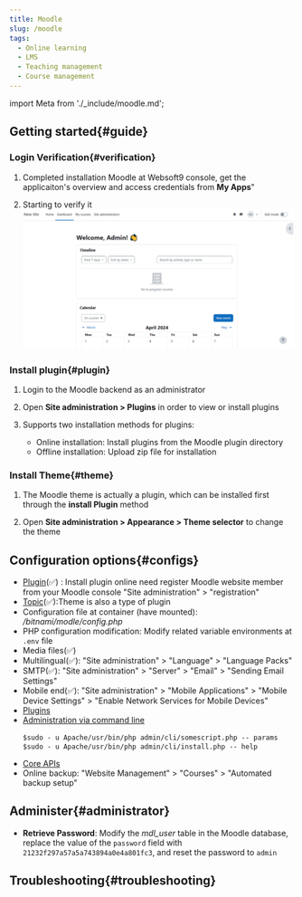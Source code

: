 ```yaml
---
title: Moodle
slug: /moodle
tags:
  - Online learning 
  - LMS
  - Teaching management
  - Course management
---
```


import Meta from './_include/moodle.md';

<Meta name="meta" />

## Getting started{#guide}

### Login Verification{#verification}

1. Completed installation Moodle at Websoft9 console, get the applicaiton's overview and access credentials from **My Apps**"  

2. Starting to verify it
   ![](./assets/moodle-backend-websoft9.png)
   
### Install plugin{#plugin}
 
1. Login to the Moodle backend as an administrator  

2. Open **Site administration > Plugins** in order to view or install plugins  

3. Supports two installation methods for plugins: 
    
   - Online installation: Install plugins from the Moodle plugin directory 
   - Offline installation: Upload zip file for installation

### Install Theme{#theme}  

1. The Moodle theme is actually a plugin, which can be installed first through the **install Plugin** method

2. Open **Site administration > Appearance > Theme selector** to change the theme

## Configuration options{#configs}

- [Plugin](https://moodle.org/plugins/)(✅) : Install plugin online need register Moodle website member from your Moodle console "Site administration" > "registration" 
- [Topic](https://moodle.org/plugins/)(✅):Theme is also a type of plugin 
- Configuration file at container (have mounted): */bitnami/modle/config.php* 
- PHP configuration modification: Modify related variable environments at `.env` file
- Media files(✅) 
- Multilingual(✅): "Site administration" > "Language" > "Language Packs"  
- SMTP(✅): "Site administration" > "Server" > "Email" > "Sending Email Settings"  
- Mobile end(✅): "Site administration" > "Mobile Applications" > "Mobile Device Settings" > "Enable Network Services for Mobile Devices" 
- [Plugins](https://docs.moodle.org/37/en/Installing_plugins) 
- [Administration via command line]( https://docs.moodle.org/311/en/Administration_via_command_line ) 
   ``` 
   $sudo - u Apache/usr/bin/php admin/cli/somescript.php -- params 
   $sudo - u Apache/usr/bin/php admin/cli/install.php -- help 
   ``` 
- [Core APIs](https://docs.moodle.org/dev/Core_APIs) 
- Online backup: "Website Management" > "Courses" > "Automated backup setup"

## Administer{#administrator}

- **Retrieve Password**: Modify the *mdl_user* table in the Moodle database, replace the value of the `password` field with `21232f297a57a5a743894a0e4a801fc3`, and reset the password to `admin`

## Troubleshooting{#troubleshooting}
